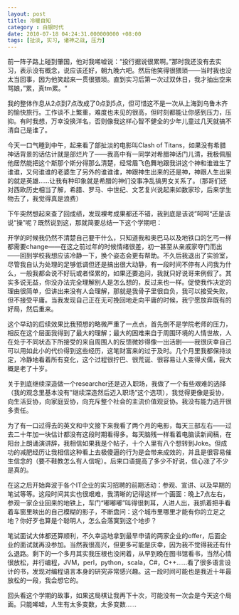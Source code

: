 ```yaml
---
layout: post 
title: 冷暖自知 
category : 白银时代
date: 2010-07-18 04:24:31.000000000 +08:00
tags: [扯淡, 实习, 诸神之战, 压力]
---
```


前一阵子路上碰到肇国，他对我唏嘘说：“投行据说很累啊。”那时我还没有去实习，表示没有概念，说应该还好，朝九晚六吧。然后他笑得很猥琐——当时我也没太当回事，因为他笑起来一贯很猥琐。直到实习后第一次过双休日，我才抽出空来骂娘，”累，真tm累。“ 
  
我的整体作息从2点到7点改成了0点到5点，但可惜这不是一次从上海到乌鲁木齐的愉快旅行。工作谈不上繁重，难度也未见的很高，但时刻都能让你感到压力，压抑。有时我想，万幸没换洋名，否则像我这样心智不健全的少年儿童过几天就搞不清自己是谁了。
  
 今天一口气睡到中午，起来看了部扯淡的电影叫Clash of Titans，如果没有希腊神话背景的话估计就是部烂片了——我高中有一同学对希腊神话门儿清，我极佩服他居然能把这个斯那个斯分得那么清楚，经常眉飞色舞地跟我讲这个神和谁谁生了谁谁，又何谁谁的老婆生了另外的谁谁谁，神跟神生出来的还是神，神跟人生出来的就是英雄……让我有种印象就是希腊的神们没事净乱搞男女关系了。（那哥们还对西欧历史相当了解，希腊、罗马、中世纪、文艺复兴说起来如数家珍，后来学生物去了，我觉得真是浪费）
  
下午突然想起来查了回成绩，发现裸考成果都还不错，我到底是该说”呵呵“还是该说“操”呢？既然说到这，那就简要总结一下这个学期吧：
  
开学的时候我仍然不清楚自己要干什么，只知道我和奥巴马以及地铁口的乞丐一样都需要change——在这之前过年的时候情绪很差，初一甚至从亲戚家夺门而出——回到学校我想应该冷静一下，换个姿态会更有帮助。不久后我退出了实验室，尽管我自认为处理的足够低调但还是搞出很大动静，有一段时间不停有人问我为什么，一般我都会说不好玩或者怪累的，如果还要追问，我就只好说哥来例假了。其实多说无益，你没办法完全理解别人是怎么想的，反过来也一样。促使我作决定的理由很简单，但讲出来没有人会理解，那就是我骨子里很自负，我可以接受失败，但不接受平庸。当我发现自己正在无可挽回地走向平庸的时候，我宁愿放弃既有的好局，然后重来。
  
这个举动的后续效果比我预想的略微严重了一点点，首先倒不是学院老师的压力，相反在这个层面我得到了最大的理解；最大的困难来自于周围环境的人情世故，人在处于不同状态下所接受的来自周围人的反馈微妙得像一出活剧——我很庆幸自己可以用如此小的代价得到这些经历，这笔财富来的过于及时。几个月里我都保持淡定，冷静地看着所有变化，这个过程很拧巴、很荒诞、很容易让人变得犬儒，我大概是老了十岁。
  
关于到底继续深造做一个researcher还是迈入职场，我做了一个有些艰难的选择（我的观念里基本没有”继续深造然后迈入职场”这个选项），我觉得更像是妥协，向生活妥协，向家庭妥协，向充斥整个社会的主流价值观妥协。我没有能力逃开很多责任。
  
为了有一口过得去的英文和中文接下来我看了两个月的电影，每天三部左右——过去二十年加一块估计都没有这段时期看得多。每天脑残一样看着电脑读新闻稿，在阳台上朗诵演讲辞，我相信如果我是个帖子，十个人里有八个想转到Joke。但成功的减肥经历让我相信这种看上去极傻逼的行为是会带来成效的，并且是很容易催生信念的（要不鞋教怎么有人信呢）。后来口语提高了多少不好说，信心涨了不少是真的。
  
在这之后开始奔波于各个IT企业的实习招聘的前期活动：参观、宣讲、以及早期的笔试等等。这段时间其实也很艰难，我清晰的记得这样一个画面：晚上7点左右，参观一家企业回来的地铁上，车门“嘟嘟嘟”叫得很刺耳，人进人出，我抓着把手看着车窗里映出的自己模糊的影子，不断盘问：这个城市里哪里才能有你的立足之地？你好歹也算是个聪明人，怎么会落寞到这个地步？
  
笔试面试大体都还算顺利，不久幸运地拿到最早申请的两家企业的offer，后面企业的面试就再没参加。当然我很高兴，但更多可能是庆幸，因为我不觉得我还有什么退路。剩下的一个多月其实我压根也没闲着，从早到晚在图书馆看书，当然心情很放松，并行编程，JVM，perl，python，scala，C#，C++……看了很多语言设计的书，发现对编程语言本身的研究非常感兴趣。这一段时间可能也是我近十年最放松的一段，我会想它的。
  
回头看这个学期的故事，如果这局棋让我再下十次，可能没有一次会是今天这个局面。只能唏嘘，人生有太多变数，太多变数……

